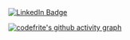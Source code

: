 <div id="badges">
  <a href="[your-linkedin-UR](https://www.linkedin.com/in/hadi-sakali-917458124/)L">
    <img src="https://img.shields.io/badge/LinkedIn-blue?style=for-the-badge&logo=linkedin&logoColor=white" alt="LinkedIn Badge"/>
  </a>

</div>

[![codefrite's github activity graph](https://github-readme-activity-graph.vercel.app/graph?username=codefrite)](https://github.com/codefrite/github-readme-activity-graph)
